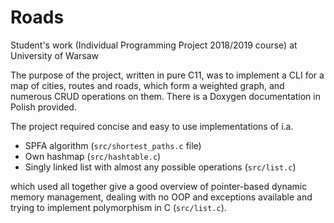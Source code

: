 # Roads
Student's work (Individual Programming Project 2018/2019 course) at University of Warsaw 

The purpose of the project, written in pure C11, was to implement a CLI for a
map of cities, routes and roads, which form a weighted graph, and numerous CRUD operations on them.
There is a Doxygen documentation in Polish provided.

The project required concise and easy to use implementations of i.a.
* SPFA algorithm (```src/shortest_paths.c``` file)
* Own hashmap (```src/hashtable.c```)
* Singly linked list with almost any possible operations (```src/list.c```)

which used all together give a good overview of pointer-based dynamic memory management,
dealing with no OOP and exceptions available and trying to implement polymorphism in C
(```src/list.c```).

